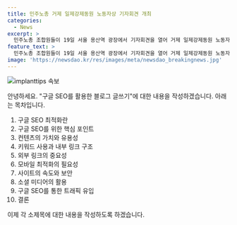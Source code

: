 ```yaml
---
title: 민주노총 거제 일제강제동원 노동자상 기자회견 개최
categories:
  - News
excerpt: >
  민주노총 조합원들이 19일 서울 용산역 광장에서 기자회견을 열어 거제 일제강제동원 노동자상 건립을 촉구했습니다.
feature_text: >
  민주노총 조합원들이 19일 서울 용산역 광장에서 기자회견을 열어 거제 일제강제동원 노동자상 건립을 촉구했습니다.
image: 'https://newsdao.kr/res/images/meta/newsdao_breakingnews.jpg'
---
```


<p><img src="https://newsdao.kr/res/images/meta/newsdao_breakingnews.jpg" alt="implanttips 속보" /></p>

<p>안녕하세요. "구글 SEO를 활용한 블로그 글쓰기"에 대한 내용을 작성하겠습니다. 아래는 목차입니다.</p>

<ol>
<li>구글 SEO 최적화란</li>
<li>구글 SEO를 위한 핵심 포인트</li>
<li>컨텐츠의 가치와 유용성</li>
<li>키워드 사용과 내부 링크 구조</li>
<li>외부 링크의 중요성</li>
<li>모바일 최적화의 필요성</li>
<li>사이트의 속도와 보안</li>
<li>소셜 미디어의 활용</li>
<li>구글 SEO를 통한 트래픽 유입</li>
<li>결론</li>
</ol>

<p>이제 각 소제목에 대한 내용을 작성하도록 하겠습니다.</p>

